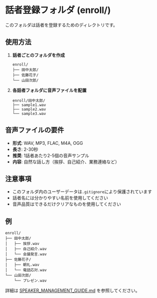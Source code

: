 # 話者登録フォルダ (enroll/)

このフォルダは話者を登録するためのディレクトリです。

## 使用方法

1. **話者ごとのフォルダを作成**
   ```
   enroll/
   ├── 田中太郎/
   ├── 佐藤花子/
   └── 山田次郎/
   ```

2. **各話者フォルダに音声ファイルを配置**
   ```
   enroll/田中太郎/
   ├── sample1.wav
   ├── sample2.wav
   └── sample3.wav
   ```

## 音声ファイルの要件

- **形式**: WAV, MP3, FLAC, M4A, OGG
- **長さ**: 2-30秒
- **推奨**: 1話者あたり2-5個の音声サンプル
- **内容**: 自然な話し方（挨拶、自己紹介、業務連絡など）

## 注意事項

- このフォルダ内のユーザーデータは`.gitignore`により保護されています
- 話者名には分かりやすい名前を使用してください
- 音声品質はできるだけクリアなものを使用してください

## 例

```
enroll/
├── 田中太郎/
│   ├── 挨拶.wav
│   ├── 自己紹介.wav
│   └── 会議発言.wav
├── 佐藤花子/
│   ├── 朝礼.wav
│   └── 電話応対.wav
└── 山田次郎/
    └── プレゼン.wav
```

詳細は [SPEAKER_MANAGEMENT_GUIDE.md](../SPEAKER_MANAGEMENT_GUIDE.md) を参照してください。